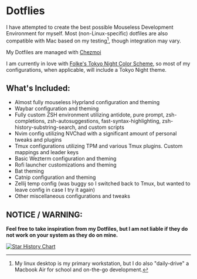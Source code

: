 # Dotflies

I have attempted to create the best possible Mouseless Development Environment for myself. Most (non-Linux-specific) dotfiles are also compatible with Mac based on my testing[^1], though integration may vary.

My Dotfiles are managed with [ Chezmoi ](https://chezmoi.io)

I am currently in love with [Folke's Tokyo Night Color Scheme](https://github.com/folke/tokyonight.nvim), so most of my configurations, when applicable, will include a Tokyo Night theme.

## What's Included:

- Almost fully mouseless Hyprland configuration and theming
- Waybar configuration and theming
- Fully custom ZSH environment utilizing antidote, pure prompt, zsh-completions, zsh-autosuggestions, fast-syntax-highlighting, zsh-history-substring-search, and custom scripts
- Nvim config utilizing NVChad with a significant amount of personal tweaks and plugins
- Tmux configurations utilizing TPM and various Tmux plugins. Custom mappings and leader keys
- Basic Wezterm configuration and theming
- Rofi launcher customizations and theming
- Bat theming
- Catnip configuration and theming
- Zellij temp config (was buggy so I switched back to Tmux, but wanted to leave config in case I try it again)
- Other miscellaneous configurations and tweaks

## NOTICE / WARNING:

**Feel free to take inspiration from my Dotfiles, but I am not liable if they do not work on your system as they do on mine.**

[![Star History Chart](https://api.star-history.com/svg?repos=Pairadux/dotfiles&type=Date)](https://star-history.com/#Pairadux/dotfiles&Date)

[^1]: My linux desktop is my primary workstation, but I do also "daily-drive" a Macbook Air for school and on-the-go development.
